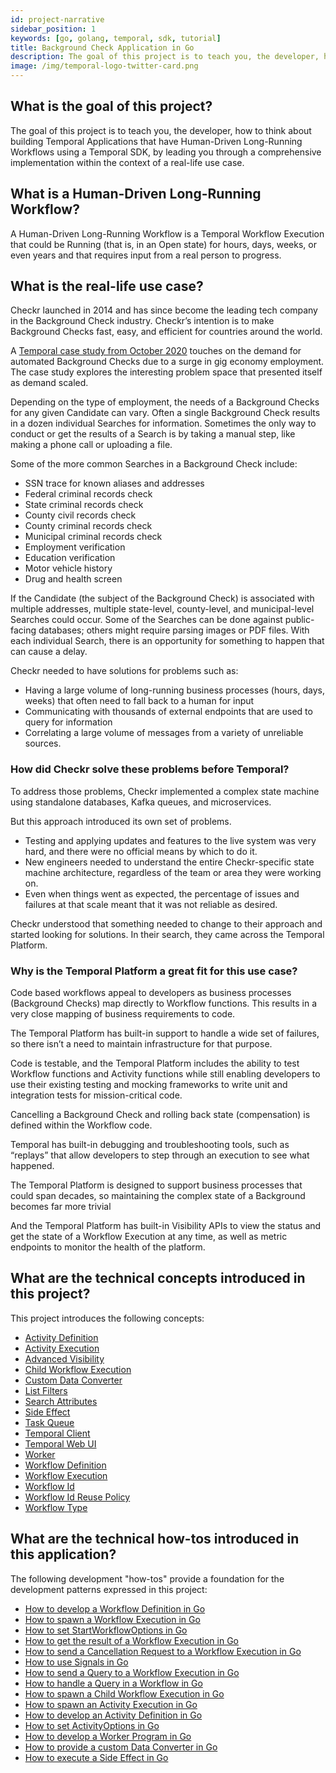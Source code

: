 ```yaml
---
id: project-narrative
sidebar_position: 1
keywords: [go, golang, temporal, sdk, tutorial]
title: Background Check Application in Go
description: The goal of this project is to teach you, the developer, how to think about building Temporal Applications that have Human-Driven Long-Running Workflows using a Temporal SDK, by leading you through a comprehensive implementation within the context of a real-life use case.
image: /img/temporal-logo-twitter-card.png
---
```


## What is the goal of this project?

The goal of this project is to teach you, the developer, how to think about building Temporal Applications that have Human-Driven Long-Running Workflows using a Temporal SDK, by leading you through a comprehensive implementation within the context of a real-life use case.

## What is a Human-Driven Long-Running Workflow?

A Human-Driven Long-Running Workflow is a Temporal Workflow Execution that could be Running (that is, in an Open state) for hours, days, weeks, or even years and that requires input from a real person to progress.

## What is the real-life use case?

Checkr launched in 2014 and has since become the leading tech company in the Background Check industry.
Checkr’s intention is to make Background Checks fast, easy, and efficient for countries around the world.

A [Temporal case study from October 2020](https://docs.temporal.io/blog/how-temporal-simplified-checkr-workflows) touches on the demand for automated Background Checks due to a surge in gig economy employment.
The case study explores the interesting problem space that presented itself as demand scaled.

Depending on the type of employment, the needs of a Background Checks for any given Candidate can vary.
Often a single Background Check results in a dozen individual Searches for information.
Sometimes the only way to conduct or get the results of a Search is by taking a manual step, like making a phone call or uploading a file.

Some of the more common Searches in a Background Check include:

- SSN trace for known aliases and addresses
- Federal criminal records check
- State criminal records check
- County civil records check
- County criminal records check
- Municipal criminal records check
- Employment verification
- Education verification
- Motor vehicle history
- Drug and health screen

If the Candidate (the subject of the Background Check) is associated with multiple addresses, multiple state-level, county-level, and municipal-level Searches could occur.
Some of the Searches can be done against public-facing databases; others might require parsing images or PDF files.
With each individual Search, there is an opportunity for something to happen that can cause a delay.

Checkr needed to have solutions for problems such as:

- Having a large volume of long-running business processes (hours, days, weeks) that often need to fall back to a human for input
- Communicating with thousands of external endpoints that are used to query for information
- Correlating a large volume of messages from a variety of unreliable sources.

### How did Checkr solve these problems before Temporal?

To address those problems, Checkr implemented a complex state machine using standalone databases, Kafka queues, and microservices.

But this approach introduced its own set of problems.

- Testing and applying updates and features to the live system was very hard, and there were no official means by which to do it.
- New engineers needed to understand the entire Checkr-specific state machine architecture, regardless of the team or area they were working on.
- Even when things went as expected, the percentage of issues and failures at that scale meant that it was not reliable as desired.

Checkr understood that something needed to change to their approach and started looking for solutions.
In their search, they came across the Temporal Platform.

### Why is the Temporal Platform a great fit for this use case?

Code based workflows appeal to developers as business processes (Background Checks) map directly to Workflow functions.
This results in a very close mapping of business requirements to code.

The Temporal Platform has built-in support to handle a wide set of failures, so there isn’t a need to maintain infrastructure for that purpose.

Code is testable, and the Temporal Platform includes the ability to test Workflow functions and Activity functions while still enabling developers to use their existing testing and mocking frameworks to write unit and integration tests for mission-critical code.

Cancelling a Background Check and rolling back state (compensation) is defined within the Workflow code.

Temporal has built-in debugging and troubleshooting tools, such as “replays” that allow developers to step through an execution to see what happened.

The Temporal Platform is designed to support business processes that could span decades, so maintaining the complex state of a Background becomes far more trivial

And the Temporal Platform has built-in Visibility APIs to view the status and get the state of a Workflow Execution at any time, as well as metric endpoints to monitor the health of the platform.

## What are the technical concepts introduced in this project?

This project introduces the following concepts:

- [Activity Definition](https://docs.temporal.io/activities/#activity-definition)
- [Activity Execution](https://docs.temporal.io/activities/#activity-execution)
- [Advanced Visibility](https://docs.temporal.io/visibility/#advanced-visibility)
- [Child Workflow Execution](https://docs.temporal.io/workflows/#child-workflow)
- [Custom Data Converter](https://docs.temporal.io/security/#custom-data-converter)
- [List Filters](https://docs.temporal.io/visibility/#list-filter)
- [Search Attributes](https://docs.temporal.io/visibility/#search-attribute)
- [Side Effect](https://docs.temporal.io/workflows/#side-effect)
- [Task Queue](https://docs.temporal.io/tasks/#task-queue)
- [Temporal Client](https://docs.temporal.io/temporal#temporal-client)
- [Temporal Web UI](https://docs.temporal.io/web-ui)
- [Worker](https://docs.temporal.io/workers/)
- [Workflow Definition](https://docs.temporal.io/workflows/#workflow-definition)
- [Workflow Execution](https://docs.temporal.io/workflows/#workflow-execution)
- [Workflow Id](https://docs.temporal.io/workflows/#workflow-id)
- [Workflow Id Reuse Policy](https://docs.temporal.io/workflows/#workflow-id-reuse-policy)
- [Workflow Type](https://docs.temporal.io/workflows/#workflow-type)

## What are the technical how-tos introduced in this application?

The following development "how-tos" provide a foundation for the development patterns expressed in this project:

- [How to develop a Workflow Definition in Go](https://docs.temporal.io/application-development/foundations?lang=go/#develop-workflows)
- [How to spawn a Workflow Execution in Go](https://docs.temporal.io/application-development/foundations?lang=go/#start-workflow-execution)
- [How to set StartWorkflowOptions in Go](https://docs.temporal.io/application-development/foundations?lang=go/#set-task-queue)
- [How to get the result of a Workflow Execution in Go](https://docs.temporal.io/application-development/foundations?lang=go/#get-workflow-results)
- [How to send a Cancellation Request to a Workflow Execution in Go](https://docs.temporal.io/application-development/testing?lang=go/#cancel-an-activity)
- [How to use Signals in Go](https://docs.temporal.io/application-development/features?lang=go/#signals)
- [How to send a Query to a Workflow Execution in Go](https://docs.temporal.io/application-development/features?lang=go/#send-query)
- [How to handle a Query in a Workflow in Go](https://docs.temporal.io/application-development/features?lang=go/#handle-query)
- [How to spawn a Child Workflow Execution in Go](https://docs.temporal.io/application-development/features?lang=go/#child-workflows)
- [How to spawn an Activity Execution in Go](https://docs.temporal.io/application-development/foundations?lang=go/#activity-execution)
- [How to develop an Activity Definition in Go](https://docs.temporal.io/application-development/foundations?lang=go/#activity-definition)
- [How to set ActivityOptions in Go](https://docs.temporal.io/application-development/foundations?lang=go/#activity-parameters)
- [How to develop a Worker Program in Go](https://docs.temporal.io/application-development/foundations?lang=go/#run-worker-processes)
- [How to provide a custom Data Converter in Go](#)
- [How to execute a Side Effect in Go](https://docs.temporal.io/application-development/features?lang=go/#side-effects)
